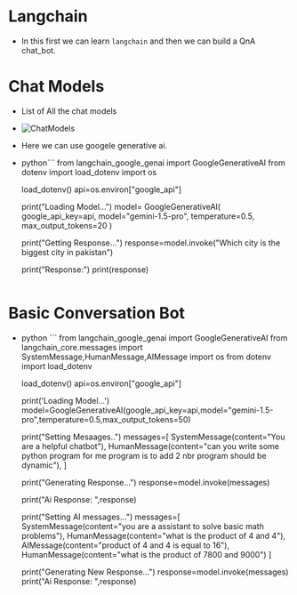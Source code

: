 # Langchain
- In this first we can learn `langchain` and then we can build a QnA chat_bot.

# Chat Models
- List of All the chat models
- ![ChatModels](https://python.langchain.com/v0.2/docs/integrations/chat/)

- Here we can use googele generative ai.
- python```
    from langchain_google_genai import GoogleGenerativeAI
    from dotenv import load_dotenv
    import os


    load_dotenv()
    api=os.environ["google_api"]

    print("Loading Model...")
    model= GoogleGenerativeAI(
        google_api_key=api,
        model="gemini-1.5-pro",
        temperature=0.5,
        max_output_tokens=20
    )

    print("Getting Response...")
    response=model.invoke("Which city is the biggest city in pakistan")

    print("Response:")
    print(response)
    ```
#  Basic Conversation Bot
- python ```
    from langchain_google_genai import GoogleGenerativeAI
    from langchain_core.messages import SystemMessage,HumanMessage,AIMessage
    import os 
    from dotenv import load_dotenv


    load_dotenv()
    api=os.environ["google_api"]

    print('Loading Model...')
    model=GoogleGenerativeAI(google_api_key=api,model="gemini-1.5-pro",temperature=0.5,max_output_tokens=50)


    print("Setting Mesaages..")
    messages=[
        SystemMessage(content="You are a helpful chatbot"),
        HumanMessage(content="can you write some python program for me program is to add 2 nbr program should be dynamic"),
    ]


    print("Generating Response...")
    response=model.invoke(messages)

    print("Ai Response: ",response)

    print("Setting AI messages...")
    messages=[
        SystemMessage(content="you are a assistant to solve basic math problems"),
        HumanMessage(content="what is the product of 4 and 4"),
        AIMessage(content="product of 4 and 4 is equal to 16"),
        HumanMessage(content="what is the product of 7800 and 9000")
    ]

    print("Generating New Response...")
    response=model.invoke(messages)
    print("Ai Response: ",response)
    ```